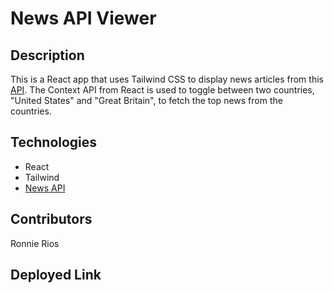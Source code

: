 # News API Viewer

## Description
This is a React app that uses Tailwind CSS to display news articles from this [API]('https://newsapi.org/docs/get-started'). The Context API from React is used to toggle between two countries, "United States" and "Great Britain", to fetch the top news from the countries.

## Technologies
- React
- Tailwind
- [News API]('https://newsapi.org/docs/get-started')

## Contributors
Ronnie Rios

## Deployed Link